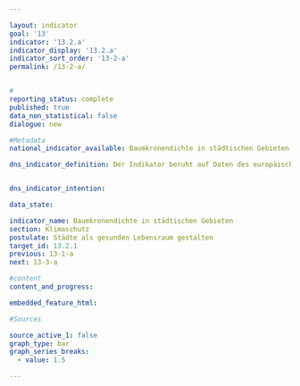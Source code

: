 ```yaml
---

layout: indicator        
goal: '13'        
indicator: '13.2.a'        
indicator_display: '13.2.a'        
indicator_sort_order: '13-2-a'        
permalink: /13-2-a/        


#
reporting_status: complete        
published: true        
data_non_statistical: false        
dialogue: new

#Metadata        
national_indicator_available: Baumkronendichte in städtischen Gebieten  

dns_indicator_definition: Der Indikator beruht auf Daten des europäischen Copernicus-Programm zur Dichte der Baumkronenbedeckung. Für die Erstellung dieses Datensatzes werden Satellitendaten automatisiert ausgewertet und für jede betrachtete Flächenzelle die Kronendichte in Prozent berechnet. Für den Indikator werden die Daten aggregiert und der Mittelwert über alle Flächenzellen gebildet. Dieser Datensatz als Teil des „High Resolution Layers“ (HRL) Wald, ist jedoch auch in städtischen Gebieten aussagekräftig. Der Indikator weist demnach keine grasbewachsenen oder buschigen Flächen in Parks aus.<br>Die Daten zur Baumkronendichte liegen flächendeckend für ganz Deutschland vor. Somit lässt sich der Indikator für alle städtische Gebiete oder für Städte ab einer bestimmten Größe (beispielsweise mit mehr als 50 000 Einwohnerinnen und Einwohnern) berechnen. Städtische Gebiete sind hier als die Ortslage des Landbedeckungsmodells Deutschlands (LBM-DE) vom Bundesamt für Kartographie und Geodäsie (BKG) definiert (diese Definition von städtischen Gebieten ist räumlich feiner als die DEGURBA Klassifizierung der EU). Unter Ortslage ist eine im Zusammenhang bebaute Fläche mit einer Ausdehnung von mindestens etwa 10 Hektar (ha) oder zehn Anwesen zu verstehen. Die Daten für den Indikator werden ab dem Jahr 2012 in dreijährigem Turnus bereitgestellt. Ende des Jahres 2023 soll der Indikator für das Jahr 2021 verfügbar sein. Voraussichtlich ab 2024 ist eine jährliche Bereitstellung der Daten rückwirkend ab dem Jahr 2018 geplant.


dns_indicator_intention:

data_state:     

indicator_name: Baumkronendichte in städtischen Gebieten        
section: Klimaschutz        
postulate: Städte als gesunden Lebensraum gestalten       
target_id: 13.2.1        
previous: 13-1-a        
next: 13-3-a        

#content         
content_and_progress:

embedded_feature_html:        

#Sources        

source_active_1: false
graph_type: bar
graph_series_breaks:
  - value: 1.5   

---
```

